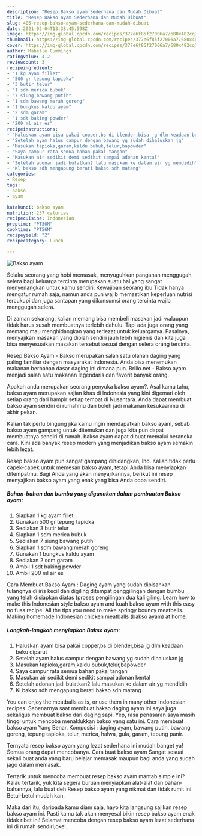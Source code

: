 ```yaml
---
description: "Resep Bakso ayam Sederhana dan Mudah Dibuat"
title: "Resep Bakso ayam Sederhana dan Mudah Dibuat"
slug: 405-resep-bakso-ayam-sederhana-dan-mudah-dibuat
date: 2021-02-04T13:38:45.598Z
image: https://img-global.cpcdn.com/recipes/377e6f85f27006a7/680x482cq70/bakso-ayam-foto-resep-utama.jpg
thumbnail: https://img-global.cpcdn.com/recipes/377e6f85f27006a7/680x482cq70/bakso-ayam-foto-resep-utama.jpg
cover: https://img-global.cpcdn.com/recipes/377e6f85f27006a7/680x482cq70/bakso-ayam-foto-resep-utama.jpg
author: Mabelle Cummings
ratingvalue: 4.2
reviewcount: 3
recipeingredient:
- "1 kg ayam fillet"
- "500 gr tepung tapioka"
- "3 butir telur"
- "1 sdm merica bubuk"
- "7 siung bawang putih"
- "1 sdm bawang merah goreng"
- "1 bungkus kaldu ayam"
- "2 sdm garam"
- "1 sdt baking powder"
- "200 ml air es"
recipeinstructions:
- "Haluskan ayam bisa pakai copper,bs di blender,bisa jg dlm keadaan beku diparut"
- "Setelah ayam halus campur dengan bawang yg sudah dihaluskan jg"
- "Masukan tapioka,garam,kaldu bubuk,telur,bapowder"
- "Saya campur rata semua bahan pakai tangan"
- "Masukan air sedikit demi sedikit sampai adonan kental"
- "Setelah adonan jadi bulatkan2 lalu masukan ke dalam air yg mendidih"
- "Kl bakso sdh mengapung berati bakso sdh matang"
categories:
- Resep
tags:
- bakso
- ayam

katakunci: bakso ayam 
nutrition: 237 calories
recipecuisine: Indonesian
preptime: "PT30M"
cooktime: "PT56M"
recipeyield: "2"
recipecategory: Lunch

---
```



![Bakso ayam](https://img-global.cpcdn.com/recipes/377e6f85f27006a7/680x482cq70/bakso-ayam-foto-resep-utama.jpg)

Selaku seorang yang hobi memasak, menyuguhkan panganan menggugah selera bagi keluarga tercinta merupakan suatu hal yang sangat menyenangkan untuk kamu sendiri. Kewajiban seorang ibu Tidak hanya mengatur rumah saja, namun anda pun wajib memastikan keperluan nutrisi tercukupi dan juga santapan yang dikonsumsi orang tercinta wajib menggugah selera.

Di zaman  sekarang, kalian memang bisa membeli masakan jadi walaupun tidak harus susah membuatnya terlebih dahulu. Tapi ada juga orang yang memang mau menghidangkan yang terlezat untuk keluarganya. Pasalnya, menyajikan masakan yang diolah sendiri jauh lebih higienis dan kita juga bisa menyesuaikan masakan tersebut sesuai dengan selera orang tercinta. 

Resep Bakso Ayam - Bakso merupakan salah satu olahan daging yang paling familiar dengan masyarakat Indonesia. Anda bisa menemukan makanan berbahan dasar daging ini dimana pun. Brilio.net - Bakso ayam menjadi salah satu makanan legendaris dan favorit banyak orang.

Apakah anda merupakan seorang penyuka bakso ayam?. Asal kamu tahu, bakso ayam merupakan sajian khas di Indonesia yang kini digemari oleh setiap orang dari hampir setiap tempat di Nusantara. Anda dapat membuat bakso ayam sendiri di rumahmu dan boleh jadi makanan kesukaanmu di akhir pekan.

Kalian tak perlu bingung jika kamu ingin mendapatkan bakso ayam, sebab bakso ayam gampang untuk ditemukan dan juga kita pun dapat membuatnya sendiri di rumah. bakso ayam dapat dibuat memalui beraneka cara. Kini ada banyak resep modern yang menjadikan bakso ayam semakin lebih lezat.

Resep bakso ayam pun sangat gampang dihidangkan, lho. Kalian tidak perlu capek-capek untuk memesan bakso ayam, tetapi Anda bisa menyiapkan ditempatmu. Bagi Anda yang akan menyajikannya, berikut ini resep menyajikan bakso ayam yang enak yang bisa Anda coba sendiri.

<!--inarticleads1-->

##### Bahan-bahan dan bumbu yang digunakan dalam pembuatan Bakso ayam:

1. Siapkan 1 kg ayam fillet
1. Gunakan 500 gr tepung tapioka
1. Sediakan 3 butir telur
1. Siapkan 1 sdm merica bubuk
1. Sediakan 7 siung bawang putih
1. Siapkan 1 sdm bawang merah goreng
1. Gunakan 1 bungkus kaldu ayam
1. Sediakan 2 sdm garam
1. Ambil 1 sdt baking powder
1. Ambil 200 ml air es


Cara Membuat Bakso Ayam : Daging ayam yang sudah dipisahkan tulangnya di iris kecil dan digiling ditempat penggilingan dengan bumbu yang telah disiapkan diatas (proses pengilingan dua kali giling. Learn how to make this Indonesian style bakso ayam and kuah bakso ayam with this easy no fuss recipe. All the tips you need to make springy bouncy meatballs. Making homemade Indonesian chicken meatballs (bakso ayam) at home. 

<!--inarticleads2-->

##### Langkah-langkah menyiapkan Bakso ayam:

1. Haluskan ayam bisa pakai copper,bs di blender,bisa jg dlm keadaan beku diparut
1. Setelah ayam halus campur dengan bawang yg sudah dihaluskan jg
1. Masukan tapioka,garam,kaldu bubuk,telur,bapowder
1. Saya campur rata semua bahan pakai tangan
1. Masukan air sedikit demi sedikit sampai adonan kental
1. Setelah adonan jadi bulatkan2 lalu masukan ke dalam air yg mendidih
1. Kl bakso sdh mengapung berati bakso sdh matang


You can enjoy the meatballs as is, or use them in many other Indonesian recipes. Sebenarnya saat membuat bakso daging ayam ini saya juga sekaligus membuat bakso dari daging sapi. Yep, rasa penasaran saya masih tinggi untuk mencoba menaklukkan bakso yang satu ini. Cara membuat bakso ayam Yang Benar. Komposisi : daging ayam, bawang putih, bawang goreng, tepung tapioka, telur, merica, halwa, gula, garam, tepung panir. 

Ternyata resep bakso ayam yang lezat sederhana ini mudah banget ya! Semua orang dapat mencobanya. Cara buat bakso ayam Sangat sesuai sekali buat anda yang baru belajar memasak maupun bagi anda yang sudah jago dalam memasak.

Tertarik untuk mencoba membuat resep bakso ayam mantab simple ini? Kalau tertarik, yuk kita segera buruan menyiapkan alat-alat dan bahan-bahannya, lalu buat deh Resep bakso ayam yang nikmat dan tidak rumit ini. Betul-betul mudah kan. 

Maka dari itu, daripada kamu diam saja, hayo kita langsung sajikan resep bakso ayam ini. Pasti kamu tak akan menyesal bikin resep bakso ayam enak tidak ribet ini! Selamat mencoba dengan resep bakso ayam lezat sederhana ini di rumah sendiri,oke!.

